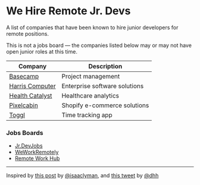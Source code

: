 # We Hire Remote Jr. Devs
A list of companies that have been known to hire junior developers for remote positions.

This is not a jobs board &mdash; the companies listed below may or may not have open junior roles at this time.

| Company  | Description |
| -------- |------------ |
|[Basecamp](https://basecamp.com/about/jobs)|Project management|
|[Harris Computer](https://harriscomputer.wd3.myworkdayjobs.com/1)|Enterprise software solutions|
|[Health Catalyst](https://www.healthcatalyst.com/job-openings/)|Healthcare analytics|
|[Pixelcabin](https://pixelcabin.io/)|Shopify e-commerce solutions|
|[Toggl](https://toggl.com/jobs/)|Time tracking app|

### Jobs Boards
- [Jr.DevJobs](https://www.jrdevjobs.com/)
- [WeWorkRemotely](https://weworkremotely.com/)
- [Remote Work Hub](https://remoteworkhub.com/remote-jobs/)

---
Inspired by [this post](https://dev.to/isaacandsuch/if-you-dont-hire-juniors-you-dont-deserve-seniors-48kb) by [@isaaclyman](https://github.com/isaaclyman), and [this tweet](https://twitter.com/dhh/status/1043204269770330112) by [@dhh](https://github.com/dhh)
